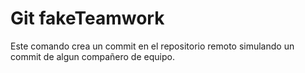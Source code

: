 # Git fakeTeamwork

Este comando crea un commit en el repositorio remoto simulando un commit de algun compañero de equipo.

